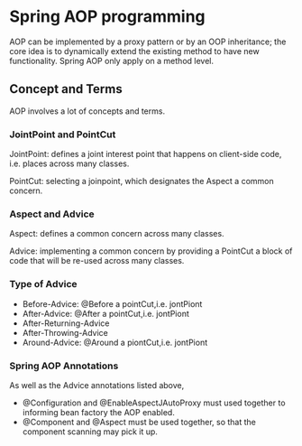 # Spring AOP programming

AOP can be implemented by a proxy pattern or by an OOP inheritance; the core idea is to dynamically extend the existing method to have new functionality. Spring AOP only apply on a method level.

## Concept and Terms
AOP involves a lot of concepts and terms.

### JointPoint and PointCut
JointPoint: defines a joint interest point that happens on client-side code, i.e. places across many classes. 

PointCut: selecting a joinpoint, which designates the Aspect a common concern.

### Aspect and Advice
Aspect: defines a common concern across many classes. 

Advice: implementing a common concern by providing a PointCut a block of code that will be re-used across many classes.

### Type of Advice
* Before-Advice: @Before a pointCut,i.e. jontPiont
* After-Advice: @After a pointCut,i.e. jontPiont
* After-Returning-Advice
* After-Throwing-Advice
* Around-Advice: @Around a piontCut,i.e. jontPiont

### Spring AOP Annotations

As well as the Advice annotations listed above, 
* @Configuration and @EnableAspectJAutoProxy must used together to informing bean factory the AOP enabled. 
* @Component and @Aspect must be used together, so that the component scanning may pick it up.


